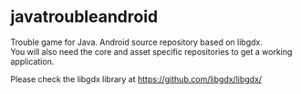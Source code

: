 # javatroubleandroid
Trouble game for Java. Android source repository based on libgdx.</br>
You will also need the core and asset specific repositories to get a working application.<p>

Please check the libgdx library at https://github.com/libgdx/libgdx/
